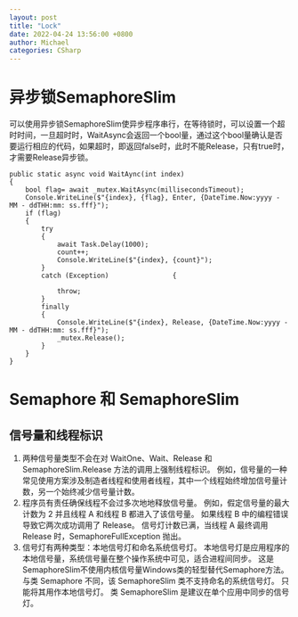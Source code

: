 ```yaml
---
layout: post
title: "Lock"
date: 2022-04-24 13:56:00 +0800
author: Michael
categories: CSharp
---
```


# 异步锁SemaphoreSlim
可以使用异步锁SemaphoreSlim使异步程序串行，在等待锁时，可以设置一个超时时间，一旦超时时，WaitAsync会返回一个bool量，通过这个bool量确认是否要运行相应的代码，如果超时，即返回false时，此时不能Release，只有true时，才需要Release异步锁。

    public static async void WaitAync(int index)
    {
        bool flag= await _mutex.WaitAsync(millisecondsTimeout);
        Console.WriteLine($"{index}, {flag}, Enter, {DateTime.Now:yyyy - MM - ddTHH:mm: ss.fff}");
        if (flag)
        {
            try
            {
                await Task.Delay(1000);
                count++;
                Console.WriteLine($"{index}, {count}");
            }
            catch (Exception)                {

                throw;
            }
            finally
            {
                Console.WriteLine($"{index}, Release, {DateTime.Now:yyyy - MM - ddTHH:mm: ss.fff}");
                _mutex.Release();
            }
        }
    }


# Semaphore 和 SemaphoreSlim
## 信号量和线程标识
1. 两种信号量类型不会在对 WaitOne、Wait、Release 和 SemaphoreSlim.Release 方法的调用上强制线程标识。 例如，信号量的一种常见使用方案涉及制造者线程和使用者线程，其中一个线程始终增加信号量计数，另一个始终减少信号量计数。
1. 程序员有责任确保线程不会过多次地地释放信号量。 例如，假定信号量的最大计数为 2 并且线程 A 和线程 B 都进入了该信号量。 如果线程 B 中的编程错误导致它两次成功调用了 Release。 信号灯计数已满，当线程 A 最终调用 Release 时，SemaphoreFullException 抛出。
2. 信号灯有两种类型：本地信号灯和命名系统信号灯。 本地信号灯是应用程序的本地信号量，系统信号量在整个操作系统中可见，适合进程间同步。 这是SemaphoreSlim不使用内核信号量Windows类的轻型替代Semaphore方法。 与类 Semaphore 不同，该 SemaphoreSlim 类不支持命名的系统信号灯。 只能将其用作本地信号灯。 类 SemaphoreSlim 是建议在单个应用中同步的信号灯。